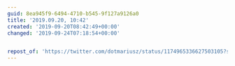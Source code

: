 ```yaml
---
guid: 8ea945f9-6494-4710-b545-9f127a9126a0
title: '2019.09.20, 10:42'
created: '2019-09-20T08:42:49+00:00'
changed: '2019-09-24T07:18:54+00:00'


repost_of: 'https://twitter.com/dotmariusz/status/1174965336627503105?s=20'
---
```


